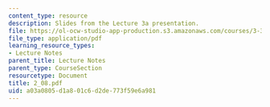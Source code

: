 ```yaml
---
content_type: resource
description: Slides from the Lecture 3a presentation.
file: https://ol-ocw-studio-app-production.s3.amazonaws.com/courses/3-320-atomistic-computer-modeling-of-materials-sma-5107-spring-2005/a03a0805d1a801c6d2de773f59e6a981_2_08.pdf
file_type: application/pdf
learning_resource_types:
- Lecture Notes
parent_title: Lecture Notes
parent_type: CourseSection
resourcetype: Document
title: 2_08.pdf
uid: a03a0805-d1a8-01c6-d2de-773f59e6a981
---
```

